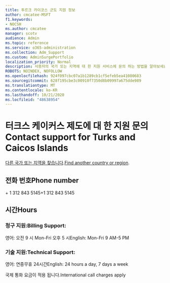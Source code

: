 ```yaml
---
title: 투르크 카이코스 군도 지원 정보
author: cmcatee-MSFT
f1.keywords:
- NOCSH
ms.author: cmcatee
manager: scotv
audience: Admin
ms.topic: reference
ms.service: o365-administration
ms.collection: Adm_Support
ms.custom: AdminSurgePortfolio
localization_priority: Normal
description: 사용자의 국가 또는 지역에 대 한 지원 서비스에 문의 하는 방법을 알아보세요.
ROBOTS: NOINDEX, NOFOLLOW
ms.openlocfilehash: 924f097cbc07a1b1289cb1cf5efeb5ea41080683
ms.sourcegitcommit: 628f195cbe3c00910f7350d8b09997a675dde989
ms.translationtype: MT
ms.contentlocale: ko-KR
ms.lasthandoff: 10/21/2020
ms.locfileid: "48638954"
---
```

# <a name="contact-support-for-turks-and-caicos-islands"></a><span data-ttu-id="bf409-103">터크스 케이커스 제도에 대 한 지원 문의</span><span class="sxs-lookup"><span data-stu-id="bf409-103">Contact support for Turks and Caicos Islands</span></span>

<span data-ttu-id="bf409-104">[다른 국가 또는 지역을 찾습니다](../contact-support-for-business-products.md).</span><span class="sxs-lookup"><span data-stu-id="bf409-104">[Find another country or region](../contact-support-for-business-products.md).</span></span>

## <a name="phone-number"></a><span data-ttu-id="bf409-105">전화 번호</span><span class="sxs-lookup"><span data-stu-id="bf409-105">Phone number</span></span>
<span data-ttu-id="bf409-106">+ 1 312 843 5145</span><span class="sxs-lookup"><span data-stu-id="bf409-106">+1 312 843 5145</span></span>

## <a name="hours"></a><span data-ttu-id="bf409-107">시간</span><span class="sxs-lookup"><span data-stu-id="bf409-107">Hours</span></span>
### <a name="billing-support"></a><span data-ttu-id="bf409-108">청구 지원:</span><span class="sxs-lookup"><span data-stu-id="bf409-108">Billing Support:</span></span>

<span data-ttu-id="bf409-109">영어: 오전 9 시 Mon-Fri 오후 5 시</span><span class="sxs-lookup"><span data-stu-id="bf409-109">English: Mon-Fri 9 AM-5 PM</span></span>

### <a name="technical-support"></a><span data-ttu-id="bf409-110">기술 지원:</span><span class="sxs-lookup"><span data-stu-id="bf409-110">Technical Support:</span></span>

<span data-ttu-id="bf409-111">영어: 연중무휴 24시간</span><span class="sxs-lookup"><span data-stu-id="bf409-111">English: 24 hours a day, 7 days a week</span></span>

<span data-ttu-id="bf409-112">국제 통화 요금이 적용 됩니다.</span><span class="sxs-lookup"><span data-stu-id="bf409-112">International call charges apply</span></span>
